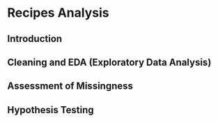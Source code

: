 # Recipes Analysis

## Introduction

## Cleaning and EDA (Exploratory Data Analysis)

## Assessment of Missingness

## Hypothesis Testing